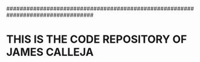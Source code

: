 ##################################################################################
#
# THIS IS THE CODE REPOSITORY OF JAMES CALLEJA                                   
#
#
#
#